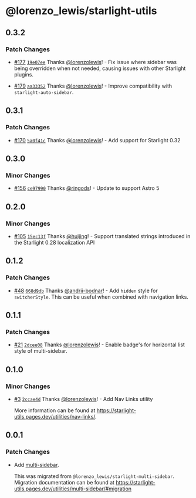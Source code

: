# @lorenzo_lewis/starlight-utils

## 0.3.2

### Patch Changes

- [#177](https://github.com/lorenzolewis/starlight-utils/pull/177) [`19e07ee`](https://github.com/lorenzolewis/starlight-utils/commit/19e07ee4c1ca7725cae289844b3925f85f27d6de) Thanks [@lorenzolewis](https://github.com/lorenzolewis)! - Fix issue where sidebar was being overridden when not needed, causing issues with other Starlight plugins.

- [#179](https://github.com/lorenzolewis/starlight-utils/pull/179) [`aa33352`](https://github.com/lorenzolewis/starlight-utils/commit/aa33352478cdd955da5d9324c75ec902d37260dd) Thanks [@lorenzolewis](https://github.com/lorenzolewis)! - Improve compatibility with `starlight-auto-sidebar`.

## 0.3.1

### Patch Changes

- [#170](https://github.com/lorenzolewis/starlight-utils/pull/170) [`5a0f41c`](https://github.com/lorenzolewis/starlight-utils/commit/5a0f41c8819cc490002cae72db76157623ee1331) Thanks [@lorenzolewis](https://github.com/lorenzolewis)! - Add support for Starlight 0.32

## 0.3.0

### Minor Changes

- [#156](https://github.com/lorenzolewis/starlight-utils/pull/156) [`ce97990`](https://github.com/lorenzolewis/starlight-utils/commit/ce9799099ce0e7536033fde9d5d446b2ec87ad10) Thanks [@ringods](https://github.com/ringods)! - Update to support Astro 5

## 0.2.0

### Minor Changes

- [#105](https://github.com/lorenzolewis/starlight-utils/pull/105) [`15ec13f`](https://github.com/lorenzolewis/starlight-utils/commit/15ec13f497f9653bc6ec30b2b5af1649712406e2) Thanks [@huijing](https://github.com/huijing)! - Support translated strings introduced in the Starlight 0.28 localization API

## 0.1.2

### Patch Changes

- [#48](https://github.com/lorenzolewis/starlight-utils/pull/48) [`668d9db`](https://github.com/lorenzolewis/starlight-utils/commit/668d9db5fec01c13d8f9c7f4f1ca7dd4ffdf85ac) Thanks [@andrii-bodnar](https://github.com/andrii-bodnar)! - Add `hidden` style for `switcherStyle`. This can be useful when combined with navigation links.

## 0.1.1

### Patch Changes

- [#21](https://github.com/lorenzolewis/starlight-utils/pull/21) [`2dcee08`](https://github.com/lorenzolewis/starlight-utils/commit/2dcee083e56d4dcc9a27e77895085a7b081e21f1) Thanks [@lorenzolewis](https://github.com/lorenzolewis)! - Enable badge's for horizontal list style of multi-sidebar.

## 0.1.0

### Minor Changes

- [#3](https://github.com/lorenzolewis/starlight-utils/pull/3) [`2ccae4d`](https://github.com/lorenzolewis/starlight-utils/commit/2ccae4da48e1933548879d9e41f2f9a1efd8e9fa) Thanks [@lorenzolewis](https://github.com/lorenzolewis)! - Add Nav Links utility

  More information can be found at https://starlight-utils.pages.dev/utilities/nav-links/.

## 0.0.1

### Patch Changes

- Add [multi-sidebar](https://starlight-utils.pages.dev/utilities/multi-sidebar/).

  This was migrated from `@lorenzo_lewis/starlight-multi-sidebar`. Migration documentation can be found at https://starlight-utils.pages.dev/utilities/multi-sidebar/#migration
